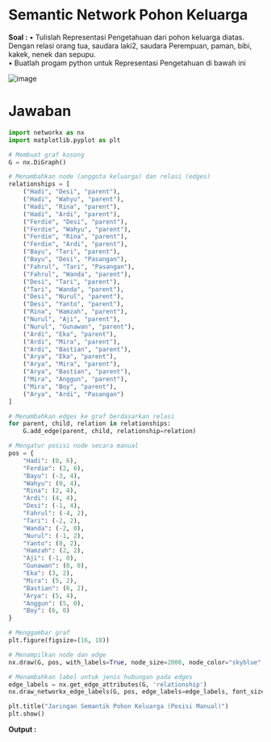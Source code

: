# Semantic Network Pohon Keluarga

**Soal :**
•	Tulislah Representasi Pengetahuan dari pohon keluarga diatas. Dengan relasi orang tua, saudara laki2, saudara Perempuan, paman, bibi, kakek, nenek dan sepupu.<br> 
•	Buatlah progam python untuk Representasi Pengetahuan di bawah ini<br>

![image](https://github.com/user-attachments/assets/fd42e616-449a-455d-9d37-b6116a5584c2)



 # Jawaban

```python
import networkx as nx
import matplotlib.pyplot as plt

# Membuat graf kosong
G = nx.DiGraph()

# Menambahkan node (anggota keluarga) dan relasi (edges)
relationships = [
    ("Hadi", "Desi", "parent"),
    ("Hadi", "Wahyu", "parent"),
    ("Hadi", "Rina", "parent"),
    ("Hadi", "Ardi", "parent"),
    ("Ferdie", "Desi", "parent"),
    ("Ferdie", "Wahyu", "parent"),
    ("Ferdie", "Rina", "parent"),
    ("Ferdie", "Ardi", "parent"),
    ("Bayu", "Tari", "parent"),
    ("Bayu", "Desi", "Pasangan"),
    ("Fahrul", "Tari", "Pasangan"),
    ("Fahrul", "Wanda", "parent"),
    ("Desi", "Tari", "parent"),
    ("Tari", "Wanda", "parent"),
    ("Desi", "Nurul", "parent"),
    ("Desi", "Yanto", "parent"),
    ("Rina", "Hamzah", "parent"),
    ("Nurul", "Aji", "parent"),
    ("Nurul", "Gunawan", "parent"),
    ("Ardi", "Eka", "parent"),
    ("Ardi", "Mira", "parent"),
    ("Ardi", "Bastian", "parent"),
    ("Arya", "Eka", "parent"),
    ("Arya", "Mira", "parent"),
    ("Arya", "Bastian", "parent"),
    ("Mira", "Anggun", "parent"),
    ("Mira", "Boy", "parent"),
    ("Arya", "Ardi", "Pasangan")
]

# Menambahkan edges ke graf berdasarkan relasi
for parent, child, relation in relationships:
    G.add_edge(parent, child, relationship=relation)

# Mengatur posisi node secara manual
pos = {
    "Hadi": (0, 6),
    "Ferdie": (2, 6),
    "Bayu": (-3, 4),
    "Wahyu": (0, 4),
    "Rina": (2, 4),
    "Ardi": (4, 4),
    "Desi": (-1, 4),
    "Fahrul": (-4, 2),
    "Tari": (-2, 2),
    "Wanda": (-2, 0),
    "Nurul": (-1, 2),
    "Yanto": (0, 2),
    "Hamzah": (2, 2),
    "Aji": (-1, 0),
    "Gunawan": (0, 0),
    "Eka": (3, 2),
    "Mira": (5, 2),
    "Bastian": (6, 2),
    "Arya": (5, 4),
    "Anggun": (5, 0),
    "Boy": (6, 0)
}

# Menggambar graf
plt.figure(figsize=(16, 10))

# Menampilkan node dan edge
nx.draw(G, pos, with_labels=True, node_size=2000, node_color="skyblue", font_size=10, font_color="black", font_weight="bold", arrowsize=20)

# Menambahkan label untuk jenis hubungan pada edges
edge_labels = nx.get_edge_attributes(G, 'relationship')
nx.draw_networkx_edge_labels(G, pos, edge_labels=edge_labels, font_size=8)

plt.title("Jaringan Semantik Pohon Keluarga (Posisi Manual)")
plt.show()

```
**Output :** <br>
